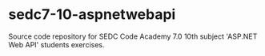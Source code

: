 # sedc7-10-aspnetwebapi
Source code repository for SEDC Code Academy 7.0 10th subject 'ASP.NET Web API' students exercises.
